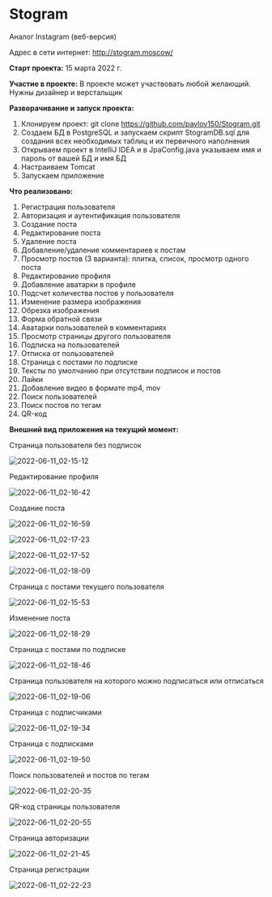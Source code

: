 # Stogram
Аналог Instagram (веб-версия)

Адрес в сети интернет: http://stogram.moscow/

**Старт проекта:** 15 марта 2022 г.

**Участие в проекте:**
В проекте может участвовать любой желающий. Нужны дизайнер и верстальщик

**Разворачивание и запуск проекта:**
1. Клонируем проект: git clone https://github.com/pavlov150/Stogram.git
2. Создаем БД в PostgreSQL и запускаем скрипт StogramDB.sql для создания всех необходимых таблиц и их первичного наполнения
3. Открываем проект в IntelliJ IDEA и в JpaConfig.java указываем имя и пароль от вашей БД и имя БД
4. Настраиваем Tomcat
5. Запускаем приложение

**Что реализовано:**
1. Регистрация пользователя
2. Авторизация и аутентификация пользователя
3. Создание поста
4. Редактирование поста
5. Удаление поста
6. Добавление/удаление комментариев к постам
7. Просмотр постов (3 варианта): плитка, список, просмотр одного поста
8. Редактирование профиля
9. Добавление аватарки в профиле
10. Подсчет количества постов у пользователя
11. Изменение размера изображения
12. Обрезка изображения
13. Форма обратной связи
14. Аватарки пользователей в комментариях
15. Просмотр страницы другого пользователя
16. Подписка на пользователей
17. Отписка от пользователей
18. Страница с постами по подписке
19. Тексты по умолчанию при отсутствии подписок и постов
20. Лайки
21. Добавление видео в формате mp4, mov
22. Поиск пользователей
23. Поиск постов по тегам
24. QR-код

**Внешний вид приложения на текущий момент:**

Страница пользователя без подписок

![2022-06-11_02-15-12](https://user-images.githubusercontent.com/15989675/173162035-7e5966cb-6fe5-462e-9eab-a91141f508fd.jpg)

Редактирование профиля

![2022-06-11_02-16-42](https://user-images.githubusercontent.com/15989675/173162059-9fcea065-275c-48cd-8554-d6d594e8c056.jpg)

Создание поста

![2022-06-11_02-16-59](https://user-images.githubusercontent.com/15989675/173162082-c23c1604-e3c1-4c10-836e-36ffdeb51106.jpg)

![2022-06-11_02-17-23](https://user-images.githubusercontent.com/15989675/173162100-e1d511b5-d6eb-46e4-a581-c821376ea52c.jpg)

![2022-06-11_02-17-52](https://user-images.githubusercontent.com/15989675/173162104-92728f23-4513-44bf-820a-aa80d1ba76ab.jpg)

![2022-06-11_02-18-09](https://user-images.githubusercontent.com/15989675/173162139-71dc521b-af7b-4e61-ad51-15b13dd21d26.jpg)

Страница с постами текущего пользователя

![2022-06-11_02-15-53](https://user-images.githubusercontent.com/15989675/173162151-cfc859ba-fe45-43a7-b04f-141567f019fb.jpg)

Изменение поста

![2022-06-11_02-18-29](https://user-images.githubusercontent.com/15989675/173162194-d93f375d-b7b9-41f9-aa32-1e3cb000c1ba.jpg)

Страница с постами по подписке

![2022-06-11_02-18-46](https://user-images.githubusercontent.com/15989675/173162214-bbee91b8-c6ab-4e2b-8b47-b0c7dd8cb7bf.jpg)

Страница пользователя на которого можно подписаться или отписаться

![2022-06-11_02-19-06](https://user-images.githubusercontent.com/15989675/173162299-cf8b966c-f69a-47ad-be12-d0912da7ee66.jpg)

Страница с подписчиками

![2022-06-11_02-19-34](https://user-images.githubusercontent.com/15989675/173162336-d7ca04f6-51a4-4ebe-9c9a-763c41d45961.jpg)

Страница с подписками

![2022-06-11_02-19-50](https://user-images.githubusercontent.com/15989675/173162357-a3a6e4fa-e4d3-4d0e-af6b-45bdd0242623.jpg)

Поиск пользователей и постов по тегам

![2022-06-11_02-20-35](https://user-images.githubusercontent.com/15989675/173162381-a2820b5b-08d2-46fc-b7c3-738bc37b82d5.jpg)

QR-код страницы пользователя

![2022-06-11_02-20-55](https://user-images.githubusercontent.com/15989675/173162398-5de577e3-aef2-413e-9548-57ea1e6b943f.jpg)

Страница авторизации

![2022-06-11_02-21-45](https://user-images.githubusercontent.com/15989675/173162409-312c8875-6031-4c17-9dac-276e0a4216a7.jpg)

Страница регистрации

![2022-06-11_02-22-23](https://user-images.githubusercontent.com/15989675/173162439-5eb72aa2-ebea-4641-a609-48ac8d217eb5.jpg)
